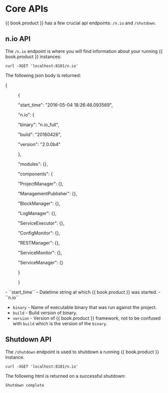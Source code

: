 # Core APIs #

{{ book.product }} has a few crucial api endpoints: ``/n.io`` and ``/shutdown``.

## n.io API ##

The ``/n.io`` endpoint is where you will find information about your running {{ book.product }} instances:

    curl -XGET 'localhost:8181/n.io'

The following json body is returned:

<dl>
  <dt>    {</dt>
  <dd>
    <p>{</p>
    <p>"start_time": "2016-05-04 18:26:46.093569",</p>
    <p>"n.io": {</p>
    <p>"binary": "n.io_full",</p>
    <p>"build": "20160426",</p>
    <p>"version": "2.0.0b4"</p>
    <p>},</p>
    <p>"modules": {},</p>
    <p>"components": {</p>
    <p>"ProjectManager": {},</p>
    <p>"ManagementPublisher": {},</p>
    <p>"BlockManager": {},</p>
    <p>"LogManager": {},</p>
    <p>"ServiceExecutor": {},</p>
    <p>"ConfigMonitor": {},</p>
    <p>"RESTManager": {},</p>
    <p>"ServiceMonitor": {},</p>
    <p>"ServiceManager": {}</p>
    <p>}</p>
    <p>}</p>
  </dd>
</dl>
- ``start_time`` - Datetime string at which {{ book.product }} was started.
- ``n.io``

  - ``binary`` - Name of executable binary that was run against the project.
  - ``build`` - Build version of binary.
  - ``version`` - Version of {{ book.product }} framework, not to be confused with ``build`` which is the version of the ``binary``.



## Shutdown API ##

The ``/shutdown`` endpoint is used to shutdown a running {{ book.product }} instance.

    curl -XGET 'localhost:8181/n.io'

The following html is returned on a successful shutdown:

    Shutdown complete
